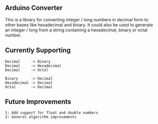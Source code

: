 
Arduino Converter
-----------------

This is a library for converting integer / long numbers in decimal form to other bases like hexadecimal and binary.
It could also be used to generate an integer / long from a string containing a hexadecimal, binary or octal number.


Currently Supporting
--------------------
	Decimal 	-> Binary
	Decimal 	-> Hexadecimal
	Decimal 	-> Octal
	
	Binary 		-> Decimal
	Hexadecimal -> Decimal
	Octal 		-> Decimal
	


Future Improvements
-------------------
	1: Add support for float and double numbers
	2: General algorithm improvements

